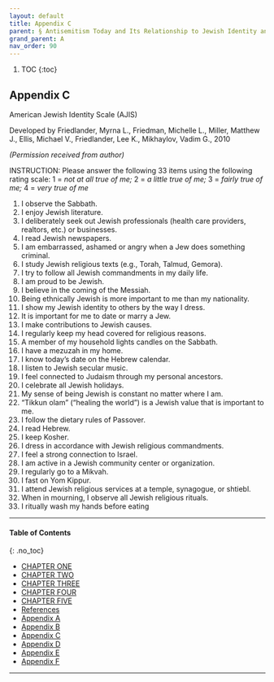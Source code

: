 ```yaml
---
layout: default
title: Appendix C      
parent: § Antisemitism Today and Its Relationship to Jewish Identity and Religious Denomination   
grand_parent: A 
nav_order: 90 
---
```

<style>
.dont-break-out {
  /* These are technically the same, but use both */
  overflow-wrap: break-word;
  word-wrap: break-word;

     -ms-word-break: break-all;
  /* This is the dangerous one in WebKit, as it breaks things wherever */
  word-break: break-all;
  /* Instead use this non-standard one: */
  word-break: break-word;
}

.youtube-container {
    position: relative;
    width: 100%;
    height: 0;
    padding-bottom: 56.25%;
}
.youtube-video {
    position: absolute;
    top: 0;
    left: 0;
    width: 100%;
    height: 100%;
}

</style>

<div class="dont-break-out" markdown="1">

1. TOC
{:toc}

## Appendix C 

American Jewish Identity Scale (AJIS)

Developed by Friedlander, Myrna L., Friedman, Michelle L., Miller, Matthew J., Ellis, Michael V., Friedlander, Lee K., Mikhaylov, Vadim G., 2010

*(Permission received from author)*

INSTRUCTION: Please answer the following 33 items using the following rating scale:
1 = *not at all true of me;* 2 = *a little true of me;* 3 = *fairly true of me;* 4 = *very true of me*

1. I observe the Sabbath.
2. I enjoy Jewish literature.
3. I deliberately seek out Jewish professionals (health care providers, realtors, etc.) or businesses.
4. I read Jewish newspapers.
5. I am embarrassed, ashamed or angry when a Jew does something criminal.
6. I study Jewish religious texts (e.g., Torah, Talmud, Gemora).
7. I try to follow all Jewish commandments in my daily life.
8. I am proud to be Jewish.
9. I believe in the coming of the Messiah.
10. Being ethnically Jewish is more important to me than my nationality.
11. I show my Jewish identity to others by the way I dress.
12. It is important for me to date or marry a Jew.
13. I make contributions to Jewish causes.
14. I regularly keep my head covered for religious reasons.
15. A member of my household lights candles on the Sabbath.
16. I have a mezuzah in my home.
17. I know today’s date on the Hebrew calendar.
18. I listen to Jewish secular music.
19. I feel connected to Judaism through my personal ancestors.
20. I celebrate all Jewish holidays.
21. My sense of being Jewish is constant no matter where I am.
22. “Tikkun olam” (“healing the world”) is a Jewish value that is important to me.
23. I follow the dietary rules of Passover.
24. I read Hebrew.
25. I keep Kosher.
26. I dress in accordance with Jewish religious commandments.
27. I feel a strong connection to Israel.
28. I am active in a Jewish community center or organization.
29. I regularly go to a Mikvah.
30. I fast on Yom Kippur.
31. I attend Jewish religious services at a temple, synagogue, or shtiebl.
32. When in mourning, I observe all Jewish religious rituals.
33. I ritually wash my hands before eating

***

#### Table of Contents
{: .no_toc}

<ul><li> <a href="/docs/A/Antisemitism-Today-and-Its-Relationship-to-Jewish-Identity-and-Religious-Denomination-1/">CHAPTER ONE</a></li><li> <a href="/docs/A/Antisemitism-Today-and-Its-Relationship-to-Jewish-Identity-and-Religious-Denomination-2/">CHAPTER TWO</a></li><li> <a href="/docs/A/Antisemitism-Today-and-Its-Relationship-to-Jewish-Identity-and-Religious-Denomination-3/">CHAPTER THREE</a></li><li> <a href="/docs/A/Antisemitism-Today-and-Its-Relationship-to-Jewish-Identity-and-Religious-Denomination-4/">CHAPTER FOUR</a></li><li> <a href="/docs/A/Antisemitism-Today-and-Its-Relationship-to-Jewish-Identity-and-Religious-Denomination-5/">CHAPTER FIVE</a></li><li> <a href="/docs/A/Antisemitism-Today-and-Its-Relationship-to-Jewish-Identity-and-Religious-Denomination-6/">References</a></li><li> <a href="/docs/A/Antisemitism-Today-and-Its-Relationship-to-Jewish-Identity-and-Religious-Denomination-7/">Appendix A</a></li><li> <a href="/docs/A/Antisemitism-Today-and-Its-Relationship-to-Jewish-Identity-and-Religious-Denomination-8/">Appendix B</a></li><li> <a href="/docs/A/Antisemitism-Today-and-Its-Relationship-to-Jewish-Identity-and-Religious-Denomination-9/">Appendix C</a></li><li> <a href="/docs/A/Antisemitism-Today-and-Its-Relationship-to-Jewish-Identity-and-Religious-Denomination-10/">Appendix D</a></li><li> <a href="/docs/A/Antisemitism-Today-and-Its-Relationship-to-Jewish-Identity-and-Religious-Denomination-11/">Appendix E</a></li><li> <a href="/docs/A/Antisemitism-Today-and-Its-Relationship-to-Jewish-Identity-and-Religious-Denomination-12/">Appendix F</a></li></ul>

***

</div>
